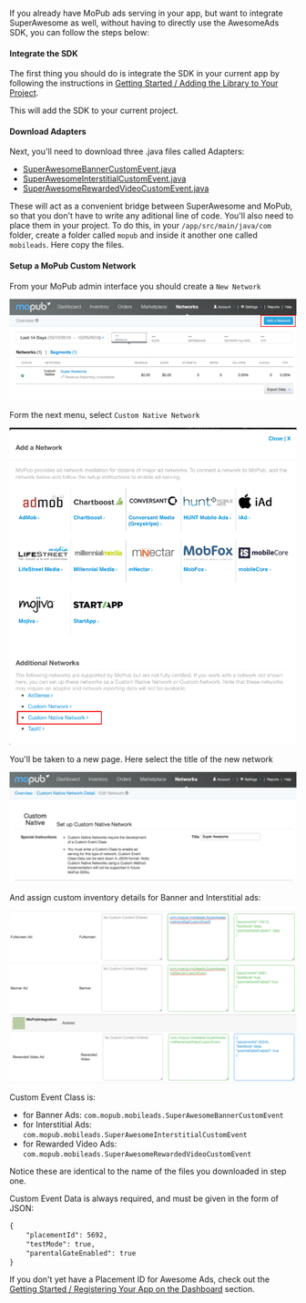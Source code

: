 If you already have MoPub ads serving in your app, but want to integrate SuperAwesome as well, without having to directly use the AwesomeAds SDK, you can follow the steps below:

#### Integrate the SDK

The first thing you should do is integrate the SDK in your current app by following the instructions in [Getting Started / Adding the Library to Your Project](https://developers.superawesome.tv/docs/androidsdk/Getting%20Started/Adding%20the%20Library%20to%20Your%20Project?version=3).

This will add the SDK to your current project. 

#### Download Adapters

Next, you'll need to download three .java files called Adapters:

  * [SuperAwesomeBannerCustomEvent.java](https://raw.githubusercontent.com/SuperAwesomeLTD/sa-mobile-sdk-android/develop_v3/superawesomesdk/sa-sdk/mopub/SuperAwesomeBannerCustomEvent.java)
  * [SuperAwesomeInterstitialCustomEvent.java](https://raw.githubusercontent.com/SuperAwesomeLTD/sa-mobile-sdk-android/develop_v3/superawesomesdk/sa-sdk/mopub/SuperAwesomeInterstitialCustomEvent.java)
  * [SuperAwesomeRewardedVideoCustomEvent.java](https://raw.githubusercontent.com/SuperAwesomeLTD/sa-mobile-sdk-android/develop_v3/superawesomesdk/sa-sdk/mopub/SuperAwesomeRewardedVideoCustomEvent.java)

These will act as a convenient bridge between SuperAwesome and MoPub, so that you don't have to write any aditional line of code.
You'll also need to place them in your project. To do this, in your `/app/src/main/java/com` folder, create a folder called `mopub` and inside it another one called `mobileads`. Here copy the files.

#### Setup a MoPub Custom Network

From your MoPub admin interface you should create a `New Network`

![](img/IMG_07_MoPub_1.png "Adding a new Network")

Form the next menu, select `Custom Native Network`

![](img/IMG_07_MoPub_2.png "Creating a Custom Native Network")

You'll be taken to a new page. Here select the title of the new network

![](img/IMG_07_MoPub_3.png "Create the Super Awesome Network")

And assign custom inventory details for Banner and Interstitial ads:

![](img/IMG_07_MoPub_5.png "Setup custom inventory")
![](img/IMG_07_MoPub_4.png "Setup custom inventory")

Custom Event Class is:
  * for Banner Ads: `com.mopub.mobileads.SuperAwesomeBannerCustomEvent`
  * for Interstitial Ads: `com.mopub.mobileads.SuperAwesomeInterstitialCustomEvent`
  * for Rewarded Video Ads: `com.mopub.mobileads.SuperAwesomeRewardedVideoCustomEvent`

Notice these are identical to the name of the files you downloaded in step one.

Custom Event Data is always required, and must be given in the form of  JSON:

```
{
	"placementId": 5692,
	"testMode": true,
	"parentalGateEnabled": true
}

```

If you don't yet have a Placement ID for Awesome Ads, check out the [Getting Started / Registering Your App on the Dashboard](https://developers.superawesome.tv/docs/androidsdk/Getting%20Started/Registering%20Your%20App%20on%20the%20Dashboard?version=3) section.
